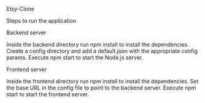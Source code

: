 Etsy-Clone

Steps to run the application

Backend server

Inside the backend directory run npm install to install the dependencies.
Create a config directory and add a default.json with the appropriate config params.
Execute npm start to start the Node.js server.

Frontend server

Inside the frontend directory run npm install to install the dependencies.
Set the base URL in the config file to point to the backend server.
Execute npm start to start the frontend server.
